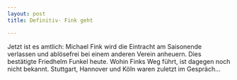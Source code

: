 ```yaml
---
layout: post
title: Definitiv- Fink geht

---
```


Jetzt ist es amtlich: Michael Fink wird die Eintracht am Saisonende verlassen und ablösefrei bei einem anderen Verein anheuern. Dies bestätigte Friedhelm Funkel heute. Wohin Finks Weg führt, ist dagegen noch nicht bekannt. Stuttgart, Hannover und Köln waren zuletzt im Gespräch...


